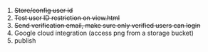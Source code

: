 1. ~~Store/config user id~~
2. ~~Test user ID restriction on view.html~~
3. ~~Send verification email, make sure only verified users can login~~
4. Google cloud integration (access png from a storage bucket)
5. publish